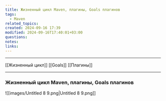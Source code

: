 ```yaml
---
title: Жизненный цикл Maven, плагины, Goals плагинов
tags:
  - Maven
related_topics: 
created: 2024-09-16 17:39
modified: 2024-09-16T17:40:01+03:00
questions: 
notes: 
links: 
---
```


---
[[Жизненный цикл]]
[[Goals]]
[[Плагины]]

---

### Жизненный цикл Maven, плагины, Goals плагинов

![[images/Untitled 8 9.png|Untitled 8 9.png]]
